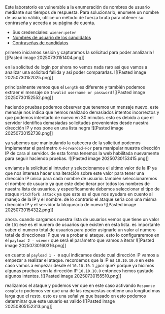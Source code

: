 Este laboratorio es vulnerable a la enumeración de nombres de usuario mediante sus tiempos de respuesta. Para solucionarlo, enumere un nombre de usuario válido, utilice un método de fuerza bruta para obtener su contraseña y acceda a su página de cuenta.

- Sus credenciales: `wiener:peter`
- [Nombres de usuario de los candidatos](https://portswigger.net/web-security/authentication/auth-lab-usernames)
- [Contraseñas de candidatos](https://portswigger.net/web-security/authentication/auth-lab-passwords)

primero iniciamos sesión y capturamos la solicitud para poder analizarla
![[Pasted image 20250730151404.png]]

en la solicitud de login por ahora no vemos nada raro así que vamos a analizar una solicitud fallida y así poder compararlas.
![[Pasted image 20250730152025.png]]

principalmente vemos que el `Length` es diferente y también podemos extraer el mensaje de `Invalid username or password`
![[Pasted image 20250730152552.png]]

haciendo pruebas podemos observar que tenemos un mensaje nuevo. este mensaje nos indica que hemos realizado demasiados intentos incorrectos y que podemos intentarlo de nuevo en 30 minutos. esto es debido a que el servidor identifica demasiadas solicitudes provenientes desde nuestra dirección IP y nos pone en una lista negra
![[Pasted image 20250730152738.png]]

ya sabemos que manipulando la cabecera de la solicitud podemos implementar el parámetro `X-Forwarded-For` para manipular nuestra dirección IP de cara al servidor. de esta forma tenemos la web habilitada nuevamente para seguir haciendo pruebas.
![[Pasted image 20250730153415.png]]

enviamos la solicitud al intruder y seleccionamos el ultimo valor de la IP ya que nos interesa hacer una iteración sobre este valor para tener una dirección IP única para cada nombre de usuario. también seleccionaremos el nombre de usuario ya que este debe iterar por todos los nombres de nuestra lista de usuarios. y específicamente debemos seleccionar el tipo de ataque `Pitchfork attack` ya que este es el que nos ayudara en cuento al manejo de la IP y el nombre. de lo contrario el ataque seria con una misma dirección IP y el servidor la bloquearía de nuevo
![[Pasted image 20250730154322.png]]

ahora. cuando cargamos nuestra lista de usuarios vemos que tiene un valor de `101` ese es el numero de usuarios que existen en esta lista. es importante saber el numero total de usuarios para poder asignarle un valor al numero total de direcciones IP que va a probar el ataque. esto lo configuraremos en el `payload 2 - wiener` que será el parámetro que vamos a iterar
![[Pasted image 20250730160316.png]]

en cuanto al `payload 1 - 0` aquí indicamos desde cual dirección IP vamos a empezar a realizar el ataque. recordemos que la IP es `10.10.10.0` en este caso vamos a empezar desde el `10.10.10.1` ¿por que? porque ya hicimos algunas pruebas con la dirección IP `10.10.10.0` entonces hemos gastado algunos intentos. 
![[Pasted image 20250730155510.png]]

realizamos el ataque y podemos ver que en este caso activando `Response complete` podemos ver que una de las respuestas contiene una longitud mas larga que el resto. esto es una señal ya que basado en esto podemos determinar que este usuario es valido
![[Pasted image 20250805152313.png]]

